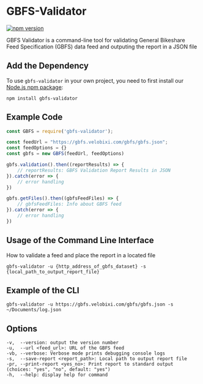# GBFS-Validator

[![npm version](https://badge.fury.io/js/gbfs-validator.svg)](http://badge.fury.io/js/gbfs-validator)

GBFS Validator is a command-line tool for validating General Bikeshare Feed Specification (GBFS) data feed and outputing the report in a JSON file

## Add the Dependency

To use `gbfs-validator` in your own project, you need to
first install our [Node.js npm package](https://www.npmjs.com/package/gbfs-validator):

```
npm install gbfs-validator
```

## Example Code
```javascript 
const GBFS = require('gbfs-validator');

const feedUrl = "https://gbfs.velobixi.com/gbfs/gbfs.json";
const feedOptions = {}
const gbfs = new GBFS(feedUrl, feedOptions)

gbfs.validation().then((reportResults) => {
    // reportResults: GBFS Validation Report Results in JSON 
}).catch(error => {
    // error handling 
})

gbfs.getFiles().then((gbfsFeedFiles) => {
    // gbfsFeedFiles: Info about GBFS feed 
}).catch(error => {
    // error handling 
})
```

## Usage of the Command Line Interface

How to validate a feed and place the report in a located file
```
gbfs-validator -u {http_address_of_gbfs_dataset} -s {local_path_to_output_report_file}
```

## Example of the CLI

```
gbfs-validator -u https://gbfs.velobixi.com/gbfs/gbfs.json -s ~/Documents/log.json
```

## Options

```
-v,  --version: output the version number
-u,  --url <feed_url>: URL of the GBFS feed
-vb, --verbose: Verbose mode prints debugging console logs
-s,  --save-report <report_path>: Local path to output report file
-pr, --print-report <yes_no>: Print report to standard output (choices: "yes", "no", default: "yes")
-h,  --help: display help for command
```